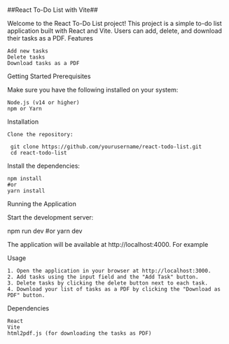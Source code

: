 <br>##React To-Do List with Vite##</br>

Welcome to the React To-Do List project! This project is a simple to-do list application built with React and Vite. Users can add, delete, and download their tasks as a PDF.
Features

    Add new tasks
    Delete tasks
    Download tasks as a PDF

Getting Started
Prerequisites

Make sure you have the following installed on your system:

    Node.js (v14 or higher)
    npm or Yarn

Installation

    Clone the repository:

     git clone https://github.com/yourusername/react-todo-list.git
     cd react-todo-list

Install the dependencies:

    npm install
    #or
    yarn install

Running the Application

Start the development server:

npm run dev
#or
yarn dev

The application will be available at http://localhost:4000. For example

Usage

    1. Open the application in your browser at http://localhost:3000.
    2. Add tasks using the input field and the "Add Task" button.
    3. Delete tasks by clicking the delete button next to each task.
    4. Download your list of tasks as a PDF by clicking the "Download as PDF" button.

Dependencies

    React
    Vite
    html2pdf.js (for downloading the tasks as PDF)
